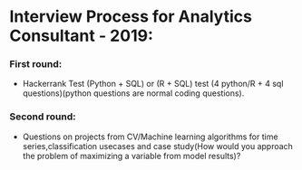 # Interview Process for Analytics Consultant - 2019:  
### First round:  
+ Hackerrank Test (Python + SQL) or (R + SQL) test (4 python/R + 4 sql questions)(python questions are normal coding questions).  
### Second round:  
+ Questions on projects from CV/Machine learning algorithms for time series,classification usecases and case study(How would you approach the problem of maximizing a variable from model results)?  
